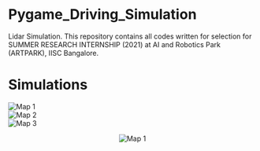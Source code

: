 # Pygame_Driving_Simulation
Lidar Simulation. This repository contains all codes written for selection for SUMMER RESEARCH INTERNSHIP (2021) at AI and Robotics Park (ARTPARK), IISC Bangalore. 

# Simulations 

![Map 1](https://user-images.githubusercontent.com/55876739/142044952-5a86064a-1213-4b95-ba22-982133c04e15.gif)  
![Map 2](https://user-images.githubusercontent.com/55876739/142045077-beb29da9-e983-406b-8279-c6e57df1d580.gif)  
![Map 3](https://user-images.githubusercontent.com/55876739/142045155-155738a9-f95c-450f-99cb-b889a14ace14.gif)  

<p align="center">
  <img src="https://user-images.githubusercontent.com/55876739/142044952-5a86064a-1213-4b95-ba22-982133c04e15.gif" alt="Map 1">  
</p>


